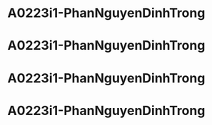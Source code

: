 # A0223i1-PhanNguyenDinhTrong
# A0223i1-PhanNguyenDinhTrong
# A0223i1-PhanNguyenDinhTrong
# A0223i1-PhanNguyenDinhTrong
